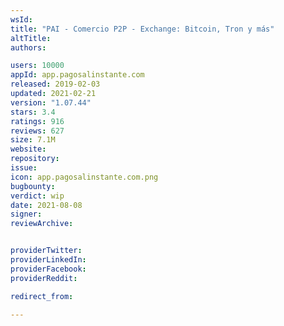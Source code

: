 ```yaml
---
wsId: 
title: "PAI - Comercio P2P - Exchange: Bitcoin, Tron y más"
altTitle: 
authors:

users: 10000
appId: app.pagosalinstante.com
released: 2019-02-03
updated: 2021-02-21
version: "1.07.44"
stars: 3.4
ratings: 916
reviews: 627
size: 7.1M
website: 
repository: 
issue: 
icon: app.pagosalinstante.com.png
bugbounty: 
verdict: wip
date: 2021-08-08
signer: 
reviewArchive:


providerTwitter: 
providerLinkedIn: 
providerFacebook: 
providerReddit: 

redirect_from:

---
```



